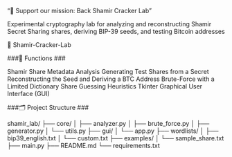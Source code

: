 “💚 Support our mission: Back Shamir Cracker Lab”

Experimental cryptography lab for analyzing and reconstructing Shamir Secret Sharing shares, deriving BIP-39 seeds, and testing Bitcoin addresses

🔐 Shamir-Cracker-Lab

###🧠 Functions ###

Shamir Share Metadata Analysis
Generating Test Shares from a Secret
Reconstructing the Seed and Deriving a BTC Address
Brute-Force with a Limited Dictionary
Share Guessing Heuristics
Tkinter Graphical User Interface (GUI)

###🗂️ Project Structure ###

shamir_lab/
├── core/
│   ├── analyzer.py
│   ├── brute_force.py
│   ├── generator.py
│   └── utils.py
├── gui/
│   └── app.py
├── wordlists/
│   ├── bip39_english.txt
│   └── custom.txt
├── examples/
│   └── sample_share.txt
├── main.py
├── README.md
└── requirements.txt
